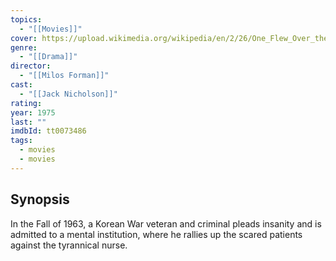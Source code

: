 ```yaml
---
topics:
  - "[[Movies]]"
cover: https://upload.wikimedia.org/wikipedia/en/2/26/One_Flew_Over_the_Cuckoo%27s_Nest_poster.jpg
genre:
  - "[[Drama]]"
director:
  - "[[Milos Forman]]"
cast:
  - "[[Jack Nicholson]]"
rating: 
year: 1975
last: ""
imdbId: tt0073486
tags:
  - movies
  - movies
---
```

## Synopsis

In the Fall of 1963, a Korean War veteran and criminal pleads insanity and is admitted to a mental institution, where he rallies up the scared patients against the tyrannical nurse.

